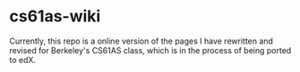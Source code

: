 cs61as-wiki
===========

Currently, this repo is a online version of the pages I have rewritten and revised for Berkeley's CS61AS class, which is in the process of being ported to edX.

